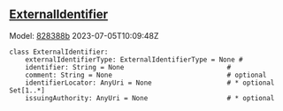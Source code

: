 ## [ExternalIdentifier](https://github.com/spdx/spdx-3-model/blob/main/model/Core/Classes/ExternalIdentifier.md)
Model: [828388b](https://github.com/spdx/spdx-3-model/commit/828388b98c2374f1af6b760ab87fee0d4a11e3f4) 2023-07-05T10:09:48Z
```
class ExternalIdentifier:
    externalIdentifierType: ExternalIdentifierType = None # 
    identifier: String = None                          # 
    comment: String = None                             # optional 
    identifierLocator: AnyUri = None                   # * optional Set[1..*]
    issuingAuthority: AnyUri = None                    # * optional 
```
